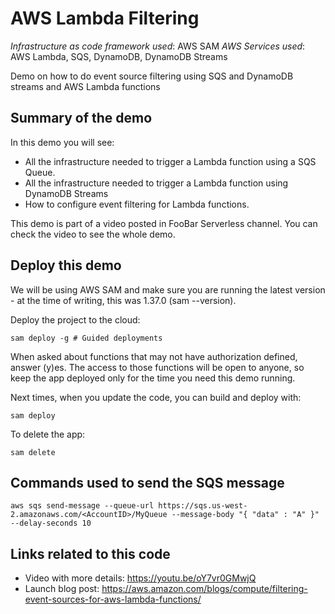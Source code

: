 # AWS Lambda Filtering

_Infrastructure as code framework used_: AWS SAM
_AWS Services used_: AWS Lambda, SQS, DynamoDB, DynamoDB Streams

Demo on how to do event source filtering using SQS and DynamoDB streams and AWS Lambda functions

## Summary of the demo

In this demo you will see:

- All the infrastructure needed to trigger a Lambda function using a SQS Queue.
- All the infrastructure needed to trigger a Lambda function using DynamoDB Streams
- How to configure event filtering for Lambda functions.

This demo is part of a video posted in FooBar Serverless channel. You can check the video to see the whole demo.

## Deploy this demo

We will be using AWS SAM and make sure you are running the latest version - at the time of writing, this was 1.37.0 (sam --version).

Deploy the project to the cloud:

```
sam deploy -g # Guided deployments
```

When asked about functions that may not have authorization defined, answer (y)es. The access to those functions will be open to anyone, so keep the app deployed only for the time you need this demo running.

Next times, when you update the code, you can build and deploy with:

```
sam deploy
```

To delete the app:

```
sam delete
```

## Commands used to send the SQS message

```
aws sqs send-message --queue-url https://sqs.us-west-2.amazonaws.com/<AccountID>/MyQueue --message-body "{ "data" : "A" }" --delay-seconds 10
```

## Links related to this code

- Video with more details: https://youtu.be/oY7vr0GMwjQ
- Launch blog post: https://aws.amazon.com/blogs/compute/filtering-event-sources-for-aws-lambda-functions/
